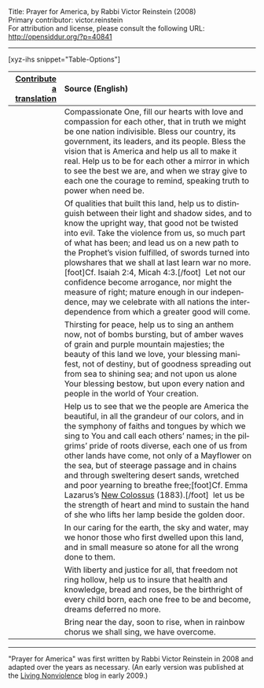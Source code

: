 <html>
<head></head>
<body>
Title: Prayer for America, by Rabbi Victor Reinstein (2008)<br />
Primary contributor: victor.reinstein<br />
For attribution and license, please consult the following URL: <a href="http://opensiddur.org/?p=40841">http://opensiddur.org/?p=40841</a>
<p />
<hr />

[xyz-ihs snippet="Table-Options"]<table style="margin-left: auto; margin-right: auto;" class="draggable">
<thead><tr><th id="x" style="text-align: right;"><a href="/translate/" target="_blank" rel="noopener">Contribute a translation</a></th><th style="text-align: left;">Source (English)</th></tr></thead>
<tbody>
<tr><td style="vertical-align:top;">
<div class="liturgy" lang="he" style="text-align: right;">

</div></td>

<td style="vertical-align:top;">
<div class="english" lang="en" style="text-align: left;">
Compassionate One, 
fill our hearts with love and compassion for each other, 
that in truth we might be one nation indivisible. 
Bless our country, its government, its leaders, and its people. 
Bless the vision that is America and help us all to make it real. 
Help us to be for each other a mirror in which to see the best we are, 
and when we stray give to each one the courage to remind, 
speaking truth to power when need be.
</div></td></tr>


<tr><td style="vertical-align:top;">
<div class="liturgy" lang="he">

</span></div></td>
 
<td style="vertical-align:top;">
<div class="english" lang="en">
Of qualities that built this land, 
help us to distinguish between their light and shadow sides, 
and to know the upright way, 
that good not be twisted into evil. 
Take the violence from us, so much part of what has been; 
and lead us on a new path to the Prophet’s vision fulfilled, 
of swords turned into plowshares 
that we shall at last learn war no more.[foot]Cf. Isaiah 2:4, Micah 4:3.[/foot]&nbsp; 
Let not our confidence become arrogance, 
nor might the measure of right; 
mature enough in our independence, 
may we celebrate with all nations 
the interdependence from which a greater good will come.
</div></td></tr>


<tr><td style="vertical-align:top;">
<div class="liturgy" lang="he">

</span></div></td>
 
<td style="vertical-align:top;">
<div class="english" lang="en">
Thirsting for peace, 
help us to sing an anthem now, 
not of bombs bursting, 
but of amber waves of grain 
and purple mountain majesties; 
the beauty of this land we love, 
your blessing manifest, not of destiny, 
but of goodness spreading out 
from sea to shining sea; 
and not upon us alone Your blessing bestow, 
but upon every nation and people 
in the world of Your creation.
</div></td></tr>


<tr><td style="vertical-align:top;">
<div class="liturgy" lang="he">

</span></div></td>
 
<td style="vertical-align:top;">
<div class="english" lang="en">
Help us to see that we the people 
are America the beautiful, 
in all the grandeur of our colors, 
and in the symphony of faiths and tongues 
by which we sing to You 
and call each others’ names; 
in the pilgrims’ pride of roots diverse, 
each one of us from other lands have come, 
not only of a Mayflower on the sea, 
but of steerage passage 
and in chains 
and through sweltering desert sands, 
wretched and poor yearning to breathe free;[foot]Cf. Emma Lazarus’s <a href="/?p=20604">New Colossus</a> (1883).[/foot]&nbsp; 
let us be the strength of heart and mind 
to sustain the hand of she who lifts her lamp beside the golden door.
</div></td></tr>


<tr><td style="vertical-align:top;">
<div class="liturgy" lang="he">

</span></div></td>
 
<td style="vertical-align:top;">
<div class="english" lang="en">
In our caring for the earth, the sky and water, 
may we honor those who first dwelled upon this land, 
and in small measure so atone for all the wrong done to them.
</div></td></tr>


<tr><td style="vertical-align:top;">
<div class="liturgy" lang="he">

</span></div></td>
 
<td style="vertical-align:top;">
<div class="english" lang="en">
With liberty and justice for all, 
that freedom not ring hollow, 
help us to insure that health and knowledge, bread and roses, 
be the birthright of every child born, 
each one free to be and become, 
dreams deferred no more.
</div></td></tr>


<tr><td style="vertical-align:top;">
<div class="liturgy" lang="he">

</span></div></td>
 
<td style="vertical-align:top;">
<div class="english" lang="en">
Bring near the day, soon to rise, 
when in rainbow chorus we shall sing, 
we have overcome.
</div></td></tr>
</tbody></table>

<hr />

"Prayer for America" was first written by Rabbi Victor Reinstein in 2008 and adapted over the years as necessary. (An early version was published at the <a href="http://www.livingnonviolence.com/2009/02/prayer-for-america.html">Living Nonviolence</a> blog in early 2009.)

&nbsp;
</body>
</html>